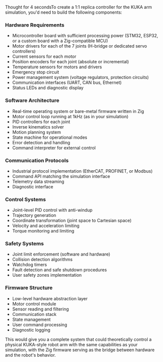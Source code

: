 Thought for 4 secondsTo create a 1:1 replica controller for the KUKA arm simulation, you'd need to build the following components:

### Hardware Requirements

- Microcontroller board with sufficient processing power (STM32, ESP32, or a custom board with a Zig-compatible MCU)
- Motor drivers for each of the 7 joints (H-bridge or dedicated servo controllers)
- Current sensors for each motor
- Position encoders for each joint (absolute or incremental)
- Temperature sensors for motors and drivers
- Emergency stop circuit
- Power management system (voltage regulators, protection circuits)
- Communication interfaces (UART, CAN bus, Ethernet)
- Status LEDs and diagnostic display


### Software Architecture

- Real-time operating system or bare-metal firmware written in Zig
- Motor control loop running at 1kHz (as in your simulation)
- PID controllers for each joint
- Inverse kinematics solver
- Motion planning system
- State machine for operational modes
- Error detection and handling
- Command interpreter for external control


### Communication Protocols

- Industrial protocol implementation (EtherCAT, PROFINET, or Modbus)
- Command API matching the simulation interface
- Telemetry data streaming
- Diagnostic interface


### Control Systems

- Joint-level PID control with anti-windup
- Trajectory generation
- Coordinate transformation (joint space to Cartesian space)
- Velocity and acceleration limiting
- Torque monitoring and limiting


### Safety Systems

- Joint limit enforcement (software and hardware)
- Collision detection algorithms
- Watchdog timers
- Fault detection and safe shutdown procedures
- User safety zones implementation


### Firmware Structure

- Low-level hardware abstraction layer
- Motor control module
- Sensor reading and filtering
- Communication stack
- State management
- User command processing
- Diagnostic logging


This would give you a complete system that could theoretically control a physical KUKA-style robot arm with the same capabilities as your simulation, with the Zig firmware serving as the bridge between hardware and the robot's behavior.